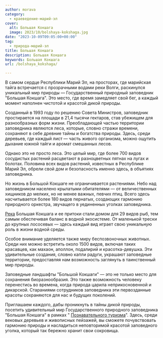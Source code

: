 ```yaml
---
author: morava
category:
  - краеведение-марий-эл
cover:
  alt: Большая Кокшага
  image: 2023/10/bolshaya-kokshaga.jpg
date: "2023-10-09T09:05:00+00:00"
tag:
  - природа-марий-эл
title: Большая Кокшага
description: Большая Кокшага
keywords: Большая Кокшага
url: /bolshaya_kokshaga/

---
```

В самом сердце Республики Марий Эл, на просторах, где марийская тайга встречается с прозрачными водами реки Волги, раскинулся уникальный мир природы — Государственный природный заповедник "Большая Кокшага". Это место, где время замедляет свой бег, а каждый момент наполнен чистотой и красотой дикой природы.

Созданный в 1993 году по решению Совета Министров, заповедник простирается на площади в 21,4 тысячи гектаров, став убежищем для разнообразных форм жизни. Преобладающей частью территории заповедника являются леса, которые, словно стражи времени, сохраняют в себе древние тайны и богатства природы. Здесь, среди деревьев, где каждый лист — часть живого организма, можно ощутить дыхание южной тайги и аромат смешанных лесов.

Однако это не просто леса. Это целый мир, где более 700 видов сосудистых растений расцветают в разноцветных пятнах на лугах и болотах. Половина всех видов растений, известных в Республике Марий Эл, обрели свой дом и безопасность именно здесь, в объятиях заповедника.

Но жизнь в Большой Кокшаге не ограничивается растениями. Небо над заповедником населено крылатыми обитателями — от величественных хищников до мелких, но не менее важных, певчих птиц. Всего здесь насчитывается более 180 видов пернатых, создающих гармонию природного оркестра, звучащего в уединенных уголках заповедника.

[Река](/river_mariel/) Большая Кокшага и ее притоки стали домом для 29 видов рыб, тем самым обеспечивая баланс в водной экосистеме. От маленькой трески до крупных лососевых — здесь каждый вид играет свою уникальную роль в жизни водной среды.

Особое внимание уделяется также миру беспозвоночных животных. Среди них можно встретить около 1500 видов, включая таких красавцев, как махаон, аполлон, подалирий и красотка-девушка. Эти удивительные создания, словно капли радуги, украшают заповедные территории, предоставляя нам возможность заглянуть в таинственный мир природы.

Заповедные ландшафты "Большой Кокшаги" — это не только место для сохранения биоразнообразия. Это также возможность человеку перенестись во времена, когда природа царила неприкосновенной и дикарской. Стараниями сотрудников заповедника эти первозданные красоты сохраняются для нас и будущих поколений.

Приглашаем каждого, дабы проникнуть в тайны дикой природы, посетить удивительный мир Государственного природного заповедника "Большая Кокшага" в рамках " [Познавательного туризма](/ekskursii-bolshaya-kokshaga/)". Здесь, среди вековых деревьев и живописных пейзажей, вы сможете почувствовать гармонию природы и насладиться неповторимой красотой заповедного уголка, который так бережно хранит свои сокровища.
